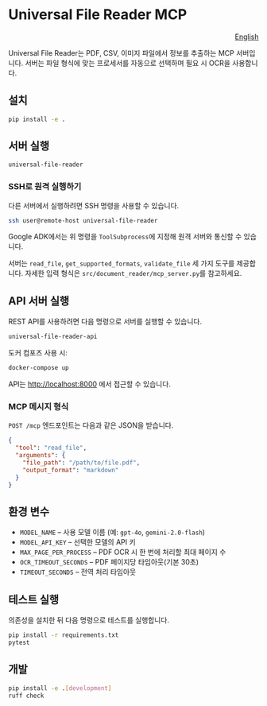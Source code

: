 # Universal File Reader MCP

<p align="right">
  <a href="README.md">English</a>
</p>

Universal File Reader는 PDF, CSV, 이미지 파일에서 정보를 추출하는 MCP 서버입니다. 서버는 파일 형식에 맞는 프로세서를 자동으로 선택하며 필요 시 OCR을 사용합니다.

## 설치

```bash
pip install -e .
```

## 서버 실행

```bash
universal-file-reader
```

### SSH로 원격 실행하기

다른 서버에서 실행하려면 SSH 명령을 사용할 수 있습니다.

```bash
ssh user@remote-host universal-file-reader
```

Google ADK에서는 위 명령을 `ToolSubprocess`에 지정해 원격 서버와
통신할 수 있습니다.

서버는 `read_file`, `get_supported_formats`, `validate_file` 세 가지 도구를 제공합니다. 자세한 입력 형식은 `src/document_reader/mcp_server.py`를 참고하세요.

## API 서버 실행

REST API를 사용하려면 다음 명령으로 서버를 실행할 수 있습니다.

```bash
universal-file-reader-api
```

도커 컴포즈 사용 시:

```bash
docker-compose up
```

API는 <http://localhost:8000> 에서 접근할 수 있습니다.

### MCP 메시지 형식

`POST /mcp` 엔드포인트는 다음과 같은 JSON을 받습니다.

```json
{
  "tool": "read_file",
  "arguments": {
    "file_path": "/path/to/file.pdf",
    "output_format": "markdown"
  }
}
```

## 환경 변수

- `MODEL_NAME` – 사용 모델 이름 (예: `gpt-4o`, `gemini-2.0-flash`)
- `MODEL_API_KEY` – 선택한 모델의 API 키
- `MAX_PAGE_PER_PROCESS` – PDF OCR 시 한 번에 처리할 최대 페이지 수
- `OCR_TIMEOUT_SECONDS` – PDF 페이지당 타임아웃(기본 30초)
- `TIMEOUT_SECONDS` – 전역 처리 타임아웃

## 테스트 실행

의존성을 설치한 뒤 다음 명령으로 테스트를 실행합니다.

```bash
pip install -r requirements.txt
pytest
```

## 개발

```bash
pip install -e .[development]
ruff check
```
